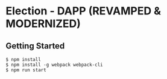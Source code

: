 
# Election - DAPP  (REVAMPED & MODERNIZED)

## Getting Started
```
$ npm install
$ npm install -g webpack webpack-cli
$ npm run start
```
